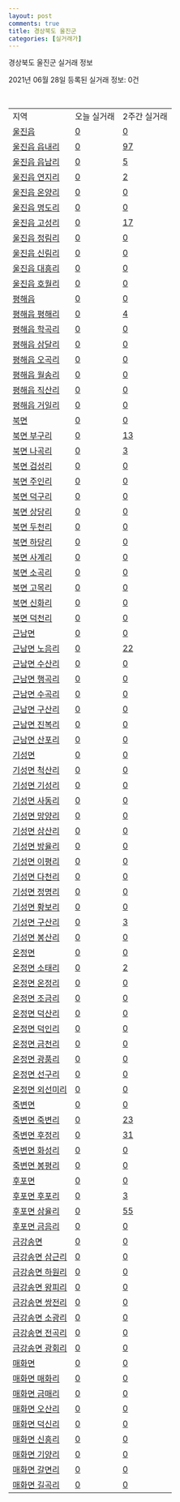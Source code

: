 ```yaml
---
layout: post
comments: true
title: 경상북도 울진군
categories: [실거래가]
---
```


경상북도 울진군 실거래 정보

2021년 06월 28일 등록된 실거래 정보: 0건

<script type="text/javascript">
  google.charts.load('current', {'packages':['corechart']});
  google.charts.setOnLoadCallback(drawChart);

  function drawChart() {
    var data = google.visualization.arrayToDataTable([['거래일', '매매', '전월세', '전매'], ['20-07', 17, 4, 0], ['20-08', 17, 1, 0], ['20-09', 22, 2, 0], ['20-10', 22, 2, 0], ['20-11', 23, 2, 0], ['20-12', 23, 4, 0], ['21-01', 18, 5, 0], ['21-02', 17, 13, 0], ['21-03', 19, 5, 0], ['21-04', 16, 10, 0], ['21-05', 21, 5, 0], ['21-06', 9, 3, 0]]);

    var options = {
      title: '최근 유형별 거래량 추이',
      legend: { position: 'bottom' }
    };

    var chart = new google.visualization.LineChart(document.getElementById('columnchart_material'));
    chart.draw(data, (options));
  }
</script>

<div id="columnchart_material" style="width: 100%; margin-left: -35px"></div>
<br>
<table class="sortable">
  <tr>
    <td>지역</td>
    <td>오늘 실거래</td>
    <td>2주간 실거래</td>
  </tr>

  
  <tr class="item">
    <td><a href="4793025000.html">울진읍</a></td>
    <td><a href="4793025000.html">0</a></td>
    <td><a href="4793025000.html">0</a></td>
  </tr>
    

  <tr class="item">
    <td><a href="4793025021.html">울진읍 읍내리</a></td>
    <td><a href="4793025021.html">0</a></td>
    <td><a href="4793025021.html">97</a></td>
  </tr>
    

  <tr class="item">
    <td><a href="4793025022.html">울진읍 읍남리</a></td>
    <td><a href="4793025022.html">0</a></td>
    <td><a href="4793025022.html">5</a></td>
  </tr>
    

  <tr class="item">
    <td><a href="4793025023.html">울진읍 연지리</a></td>
    <td><a href="4793025023.html">0</a></td>
    <td><a href="4793025023.html">2</a></td>
  </tr>
    

  <tr class="item">
    <td><a href="4793025024.html">울진읍 온양리</a></td>
    <td><a href="4793025024.html">0</a></td>
    <td><a href="4793025024.html">0</a></td>
  </tr>
    

  <tr class="item">
    <td><a href="4793025025.html">울진읍 명도리</a></td>
    <td><a href="4793025025.html">0</a></td>
    <td><a href="4793025025.html">0</a></td>
  </tr>
    

  <tr class="item">
    <td><a href="4793025026.html">울진읍 고성리</a></td>
    <td><a href="4793025026.html">0</a></td>
    <td><a href="4793025026.html">17</a></td>
  </tr>
    

  <tr class="item">
    <td><a href="4793025027.html">울진읍 정림리</a></td>
    <td><a href="4793025027.html">0</a></td>
    <td><a href="4793025027.html">0</a></td>
  </tr>
    

  <tr class="item">
    <td><a href="4793025028.html">울진읍 신림리</a></td>
    <td><a href="4793025028.html">0</a></td>
    <td><a href="4793025028.html">0</a></td>
  </tr>
    

  <tr class="item">
    <td><a href="4793025029.html">울진읍 대흥리</a></td>
    <td><a href="4793025029.html">0</a></td>
    <td><a href="4793025029.html">0</a></td>
  </tr>
    

  <tr class="item">
    <td><a href="4793025030.html">울진읍 호월리</a></td>
    <td><a href="4793025030.html">0</a></td>
    <td><a href="4793025030.html">0</a></td>
  </tr>
    

  <tr class="item">
    <td><a href="4793025300.html">평해읍</a></td>
    <td><a href="4793025300.html">0</a></td>
    <td><a href="4793025300.html">0</a></td>
  </tr>
    

  <tr class="item">
    <td><a href="4793025321.html">평해읍 평해리</a></td>
    <td><a href="4793025321.html">0</a></td>
    <td><a href="4793025321.html">4</a></td>
  </tr>
    

  <tr class="item">
    <td><a href="4793025322.html">평해읍 학곡리</a></td>
    <td><a href="4793025322.html">0</a></td>
    <td><a href="4793025322.html">0</a></td>
  </tr>
    

  <tr class="item">
    <td><a href="4793025323.html">평해읍 삼달리</a></td>
    <td><a href="4793025323.html">0</a></td>
    <td><a href="4793025323.html">0</a></td>
  </tr>
    

  <tr class="item">
    <td><a href="4793025324.html">평해읍 오곡리</a></td>
    <td><a href="4793025324.html">0</a></td>
    <td><a href="4793025324.html">0</a></td>
  </tr>
    

  <tr class="item">
    <td><a href="4793025325.html">평해읍 월송리</a></td>
    <td><a href="4793025325.html">0</a></td>
    <td><a href="4793025325.html">0</a></td>
  </tr>
    

  <tr class="item">
    <td><a href="4793025326.html">평해읍 직산리</a></td>
    <td><a href="4793025326.html">0</a></td>
    <td><a href="4793025326.html">0</a></td>
  </tr>
    

  <tr class="item">
    <td><a href="4793025327.html">평해읍 거일리</a></td>
    <td><a href="4793025327.html">0</a></td>
    <td><a href="4793025327.html">0</a></td>
  </tr>
    

  <tr class="item">
    <td><a href="4793031000.html">북면</a></td>
    <td><a href="4793031000.html">0</a></td>
    <td><a href="4793031000.html">0</a></td>
  </tr>
    

  <tr class="item">
    <td><a href="4793031021.html">북면 부구리</a></td>
    <td><a href="4793031021.html">0</a></td>
    <td><a href="4793031021.html">13</a></td>
  </tr>
    

  <tr class="item">
    <td><a href="4793031022.html">북면 나곡리</a></td>
    <td><a href="4793031022.html">0</a></td>
    <td><a href="4793031022.html">3</a></td>
  </tr>
    

  <tr class="item">
    <td><a href="4793031023.html">북면 검성리</a></td>
    <td><a href="4793031023.html">0</a></td>
    <td><a href="4793031023.html">0</a></td>
  </tr>
    

  <tr class="item">
    <td><a href="4793031024.html">북면 주인리</a></td>
    <td><a href="4793031024.html">0</a></td>
    <td><a href="4793031024.html">0</a></td>
  </tr>
    

  <tr class="item">
    <td><a href="4793031025.html">북면 덕구리</a></td>
    <td><a href="4793031025.html">0</a></td>
    <td><a href="4793031025.html">0</a></td>
  </tr>
    

  <tr class="item">
    <td><a href="4793031026.html">북면 상당리</a></td>
    <td><a href="4793031026.html">0</a></td>
    <td><a href="4793031026.html">0</a></td>
  </tr>
    

  <tr class="item">
    <td><a href="4793031027.html">북면 두천리</a></td>
    <td><a href="4793031027.html">0</a></td>
    <td><a href="4793031027.html">0</a></td>
  </tr>
    

  <tr class="item">
    <td><a href="4793031028.html">북면 하당리</a></td>
    <td><a href="4793031028.html">0</a></td>
    <td><a href="4793031028.html">0</a></td>
  </tr>
    

  <tr class="item">
    <td><a href="4793031029.html">북면 사계리</a></td>
    <td><a href="4793031029.html">0</a></td>
    <td><a href="4793031029.html">0</a></td>
  </tr>
    

  <tr class="item">
    <td><a href="4793031030.html">북면 소곡리</a></td>
    <td><a href="4793031030.html">0</a></td>
    <td><a href="4793031030.html">0</a></td>
  </tr>
    

  <tr class="item">
    <td><a href="4793031031.html">북면 고목리</a></td>
    <td><a href="4793031031.html">0</a></td>
    <td><a href="4793031031.html">0</a></td>
  </tr>
    

  <tr class="item">
    <td><a href="4793031032.html">북면 신화리</a></td>
    <td><a href="4793031032.html">0</a></td>
    <td><a href="4793031032.html">0</a></td>
  </tr>
    

  <tr class="item">
    <td><a href="4793031033.html">북면 덕천리</a></td>
    <td><a href="4793031033.html">0</a></td>
    <td><a href="4793031033.html">0</a></td>
  </tr>
    

  <tr class="item">
    <td><a href="4793033000.html">근남면</a></td>
    <td><a href="4793033000.html">0</a></td>
    <td><a href="4793033000.html">0</a></td>
  </tr>
    

  <tr class="item">
    <td><a href="4793033021.html">근남면 노음리</a></td>
    <td><a href="4793033021.html">0</a></td>
    <td><a href="4793033021.html">22</a></td>
  </tr>
    

  <tr class="item">
    <td><a href="4793033022.html">근남면 수산리</a></td>
    <td><a href="4793033022.html">0</a></td>
    <td><a href="4793033022.html">0</a></td>
  </tr>
    

  <tr class="item">
    <td><a href="4793033023.html">근남면 행곡리</a></td>
    <td><a href="4793033023.html">0</a></td>
    <td><a href="4793033023.html">0</a></td>
  </tr>
    

  <tr class="item">
    <td><a href="4793033024.html">근남면 수곡리</a></td>
    <td><a href="4793033024.html">0</a></td>
    <td><a href="4793033024.html">0</a></td>
  </tr>
    

  <tr class="item">
    <td><a href="4793033025.html">근남면 구산리</a></td>
    <td><a href="4793033025.html">0</a></td>
    <td><a href="4793033025.html">0</a></td>
  </tr>
    

  <tr class="item">
    <td><a href="4793033026.html">근남면 진복리</a></td>
    <td><a href="4793033026.html">0</a></td>
    <td><a href="4793033026.html">0</a></td>
  </tr>
    

  <tr class="item">
    <td><a href="4793033027.html">근남면 산포리</a></td>
    <td><a href="4793033027.html">0</a></td>
    <td><a href="4793033027.html">0</a></td>
  </tr>
    

  <tr class="item">
    <td><a href="4793035000.html">기성면</a></td>
    <td><a href="4793035000.html">0</a></td>
    <td><a href="4793035000.html">0</a></td>
  </tr>
    

  <tr class="item">
    <td><a href="4793035021.html">기성면 척산리</a></td>
    <td><a href="4793035021.html">0</a></td>
    <td><a href="4793035021.html">0</a></td>
  </tr>
    

  <tr class="item">
    <td><a href="4793035022.html">기성면 기성리</a></td>
    <td><a href="4793035022.html">0</a></td>
    <td><a href="4793035022.html">0</a></td>
  </tr>
    

  <tr class="item">
    <td><a href="4793035023.html">기성면 사동리</a></td>
    <td><a href="4793035023.html">0</a></td>
    <td><a href="4793035023.html">0</a></td>
  </tr>
    

  <tr class="item">
    <td><a href="4793035024.html">기성면 망양리</a></td>
    <td><a href="4793035024.html">0</a></td>
    <td><a href="4793035024.html">0</a></td>
  </tr>
    

  <tr class="item">
    <td><a href="4793035025.html">기성면 삼산리</a></td>
    <td><a href="4793035025.html">0</a></td>
    <td><a href="4793035025.html">0</a></td>
  </tr>
    

  <tr class="item">
    <td><a href="4793035026.html">기성면 방율리</a></td>
    <td><a href="4793035026.html">0</a></td>
    <td><a href="4793035026.html">0</a></td>
  </tr>
    

  <tr class="item">
    <td><a href="4793035027.html">기성면 이평리</a></td>
    <td><a href="4793035027.html">0</a></td>
    <td><a href="4793035027.html">0</a></td>
  </tr>
    

  <tr class="item">
    <td><a href="4793035028.html">기성면 다천리</a></td>
    <td><a href="4793035028.html">0</a></td>
    <td><a href="4793035028.html">0</a></td>
  </tr>
    

  <tr class="item">
    <td><a href="4793035029.html">기성면 정명리</a></td>
    <td><a href="4793035029.html">0</a></td>
    <td><a href="4793035029.html">0</a></td>
  </tr>
    

  <tr class="item">
    <td><a href="4793035030.html">기성면 황보리</a></td>
    <td><a href="4793035030.html">0</a></td>
    <td><a href="4793035030.html">0</a></td>
  </tr>
    

  <tr class="item">
    <td><a href="4793035031.html">기성면 구산리</a></td>
    <td><a href="4793035031.html">0</a></td>
    <td><a href="4793035031.html">3</a></td>
  </tr>
    

  <tr class="item">
    <td><a href="4793035032.html">기성면 봉산리</a></td>
    <td><a href="4793035032.html">0</a></td>
    <td><a href="4793035032.html">0</a></td>
  </tr>
    

  <tr class="item">
    <td><a href="4793036000.html">온정면</a></td>
    <td><a href="4793036000.html">0</a></td>
    <td><a href="4793036000.html">0</a></td>
  </tr>
    

  <tr class="item">
    <td><a href="4793036021.html">온정면 소태리</a></td>
    <td><a href="4793036021.html">0</a></td>
    <td><a href="4793036021.html">2</a></td>
  </tr>
    

  <tr class="item">
    <td><a href="4793036022.html">온정면 온정리</a></td>
    <td><a href="4793036022.html">0</a></td>
    <td><a href="4793036022.html">0</a></td>
  </tr>
    

  <tr class="item">
    <td><a href="4793036023.html">온정면 조금리</a></td>
    <td><a href="4793036023.html">0</a></td>
    <td><a href="4793036023.html">0</a></td>
  </tr>
    

  <tr class="item">
    <td><a href="4793036024.html">온정면 덕산리</a></td>
    <td><a href="4793036024.html">0</a></td>
    <td><a href="4793036024.html">0</a></td>
  </tr>
    

  <tr class="item">
    <td><a href="4793036025.html">온정면 덕인리</a></td>
    <td><a href="4793036025.html">0</a></td>
    <td><a href="4793036025.html">0</a></td>
  </tr>
    

  <tr class="item">
    <td><a href="4793036026.html">온정면 금천리</a></td>
    <td><a href="4793036026.html">0</a></td>
    <td><a href="4793036026.html">0</a></td>
  </tr>
    

  <tr class="item">
    <td><a href="4793036027.html">온정면 광품리</a></td>
    <td><a href="4793036027.html">0</a></td>
    <td><a href="4793036027.html">0</a></td>
  </tr>
    

  <tr class="item">
    <td><a href="4793036028.html">온정면 선구리</a></td>
    <td><a href="4793036028.html">0</a></td>
    <td><a href="4793036028.html">0</a></td>
  </tr>
    

  <tr class="item">
    <td><a href="4793036029.html">온정면 외선미리</a></td>
    <td><a href="4793036029.html">0</a></td>
    <td><a href="4793036029.html">0</a></td>
  </tr>
    

  <tr class="item">
    <td><a href="4793037000.html">죽변면</a></td>
    <td><a href="4793037000.html">0</a></td>
    <td><a href="4793037000.html">0</a></td>
  </tr>
    

  <tr class="item">
    <td><a href="4793037021.html">죽변면 죽변리</a></td>
    <td><a href="4793037021.html">0</a></td>
    <td><a href="4793037021.html">23</a></td>
  </tr>
    

  <tr class="item">
    <td><a href="4793037022.html">죽변면 후정리</a></td>
    <td><a href="4793037022.html">0</a></td>
    <td><a href="4793037022.html">31</a></td>
  </tr>
    

  <tr class="item">
    <td><a href="4793037023.html">죽변면 화성리</a></td>
    <td><a href="4793037023.html">0</a></td>
    <td><a href="4793037023.html">0</a></td>
  </tr>
    

  <tr class="item">
    <td><a href="4793037024.html">죽변면 봉평리</a></td>
    <td><a href="4793037024.html">0</a></td>
    <td><a href="4793037024.html">0</a></td>
  </tr>
    

  <tr class="item">
    <td><a href="4793038000.html">후포면</a></td>
    <td><a href="4793038000.html">0</a></td>
    <td><a href="4793038000.html">0</a></td>
  </tr>
    

  <tr class="item">
    <td><a href="4793038021.html">후포면 후포리</a></td>
    <td><a href="4793038021.html">0</a></td>
    <td><a href="4793038021.html">3</a></td>
  </tr>
    

  <tr class="item">
    <td><a href="4793038022.html">후포면 삼율리</a></td>
    <td><a href="4793038022.html">0</a></td>
    <td><a href="4793038022.html">55</a></td>
  </tr>
    

  <tr class="item">
    <td><a href="4793038023.html">후포면 금음리</a></td>
    <td><a href="4793038023.html">0</a></td>
    <td><a href="4793038023.html">0</a></td>
  </tr>
    

  <tr class="item">
    <td><a href="4793039000.html">금강송면</a></td>
    <td><a href="4793039000.html">0</a></td>
    <td><a href="4793039000.html">0</a></td>
  </tr>
    

  <tr class="item">
    <td><a href="4793039021.html">금강송면 삼근리</a></td>
    <td><a href="4793039021.html">0</a></td>
    <td><a href="4793039021.html">0</a></td>
  </tr>
    

  <tr class="item">
    <td><a href="4793039022.html">금강송면 하원리</a></td>
    <td><a href="4793039022.html">0</a></td>
    <td><a href="4793039022.html">0</a></td>
  </tr>
    

  <tr class="item">
    <td><a href="4793039023.html">금강송면 왕피리</a></td>
    <td><a href="4793039023.html">0</a></td>
    <td><a href="4793039023.html">0</a></td>
  </tr>
    

  <tr class="item">
    <td><a href="4793039024.html">금강송면 쌍전리</a></td>
    <td><a href="4793039024.html">0</a></td>
    <td><a href="4793039024.html">0</a></td>
  </tr>
    

  <tr class="item">
    <td><a href="4793039025.html">금강송면 소광리</a></td>
    <td><a href="4793039025.html">0</a></td>
    <td><a href="4793039025.html">0</a></td>
  </tr>
    

  <tr class="item">
    <td><a href="4793039026.html">금강송면 전곡리</a></td>
    <td><a href="4793039026.html">0</a></td>
    <td><a href="4793039026.html">0</a></td>
  </tr>
    

  <tr class="item">
    <td><a href="4793039027.html">금강송면 광회리</a></td>
    <td><a href="4793039027.html">0</a></td>
    <td><a href="4793039027.html">0</a></td>
  </tr>
    

  <tr class="item">
    <td><a href="4793040000.html">매화면</a></td>
    <td><a href="4793040000.html">0</a></td>
    <td><a href="4793040000.html">0</a></td>
  </tr>
    

  <tr class="item">
    <td><a href="4793040021.html">매화면 매화리</a></td>
    <td><a href="4793040021.html">0</a></td>
    <td><a href="4793040021.html">0</a></td>
  </tr>
    

  <tr class="item">
    <td><a href="4793040022.html">매화면 금매리</a></td>
    <td><a href="4793040022.html">0</a></td>
    <td><a href="4793040022.html">0</a></td>
  </tr>
    

  <tr class="item">
    <td><a href="4793040023.html">매화면 오산리</a></td>
    <td><a href="4793040023.html">0</a></td>
    <td><a href="4793040023.html">0</a></td>
  </tr>
    

  <tr class="item">
    <td><a href="4793040024.html">매화면 덕신리</a></td>
    <td><a href="4793040024.html">0</a></td>
    <td><a href="4793040024.html">0</a></td>
  </tr>
    

  <tr class="item">
    <td><a href="4793040025.html">매화면 신흥리</a></td>
    <td><a href="4793040025.html">0</a></td>
    <td><a href="4793040025.html">0</a></td>
  </tr>
    

  <tr class="item">
    <td><a href="4793040026.html">매화면 기양리</a></td>
    <td><a href="4793040026.html">0</a></td>
    <td><a href="4793040026.html">0</a></td>
  </tr>
    

  <tr class="item">
    <td><a href="4793040027.html">매화면 갈면리</a></td>
    <td><a href="4793040027.html">0</a></td>
    <td><a href="4793040027.html">0</a></td>
  </tr>
    

  <tr class="item">
    <td><a href="4793040028.html">매화면 길곡리</a></td>
    <td><a href="4793040028.html">0</a></td>
    <td><a href="4793040028.html">0</a></td>
  </tr>
    


</table>


    